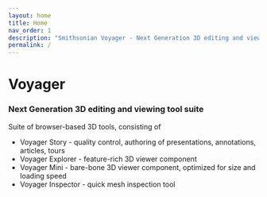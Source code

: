 ```yaml
---
layout: home
title: Home
nav_order: 1
description: "Smithsonian Voyager - Next Generation 3D editing and viewing tool suite."
permalink: /
---
```


# Voyager
### Next Generation 3D editing and viewing tool suite

Suite of browser-based 3D tools, consisting of

 * Voyager Story - quality control, authoring of presentations, annotations, articles, tours
 * Voyager Explorer - feature-rich 3D viewer component
 * Voyager Mini - bare-bone 3D viewer component, optimized for size and loading speed
 * Voyager Inspector - quick mesh inspection tool
 
 
